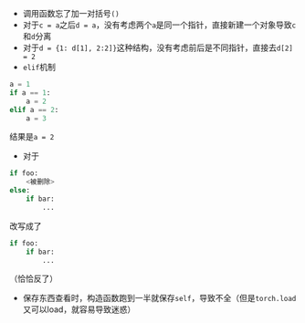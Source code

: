 - 调用函数忘了加一对括号`()`
- 对于`c = a`之后`d = a`，没有考虑两个`a`是同一个指针，直接新建一个对象导致`c`和`d`分离
- 对于`d = {1: d[1], 2:2]}`这种结构，没有考虑前后是不同指针，直接去`d[2] = 2`
- `elif`机制
```python
a = 1
if a == 1:
    a = 2
elif a == 2:
    a = 3
```
结果是`a = 2`
- 对于
```python
if foo:
    <被删除>
else:
    if bar:
        ...
```
改写成了
```python
if foo:
    if bar:
        ...
```
（恰恰反了）
- 保存东西查看时，构造函数跑到一半就保存`self`，导致不全（但是`torch.load`又可以load，就容易导致迷惑）